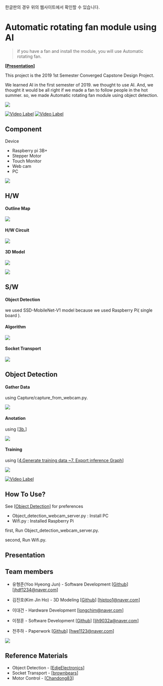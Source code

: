 한글판의 경우 위의 웹사이트에서 확인할 수 있습니다.
#  Automatic rotating fan module using AI
> if you have a fan and install the module, you will use Automatic rotating fan.

**[[Presentation](Presentation)]**

 This project is the 2019 1st Semester Converged Capstone Design Project. 

 We learned AI in the first semester of 2019. we thought to use AI. And, we thought it would be all right if we made a fan to follow people in the hot summer. so, we made Automatic rotating fan module using object detection.

![](Image/device.png)



[![Video Label](https://img.youtube.com/vi/eMBiMkDRgPI/0.jpg)](https://youtu.be/eMBiMkDRgPI?t=0s) 
[![Video Label](https://img.youtube.com/vi/c7UqDB0MPdQ/0.jpg)](https://youtu.be/c7UqDB0MPdQ?t=0s) 


## Component

Device

- Raspberry pi 3B+
- Stepper Motor
- Touch Monitor
- Web cam
- PC

![](Image/Component.png)


## H/W

#### Outline Map
![](Image/Outline_map.jpg)

#### H/W Circuit

![](Image/H-W_circuit.png) 

#### 3D Model
![](Image/model.png)

![](Image/model2.png)




## S/W

#### Object Detection

we used SSD-MobileNet-V1 model because we used Raspberry Pi( single board ). 

#### Algorithm

![](Image/Algorithm.jpg)

#### Socket Transport

![](Image/Socket.jpg)




## Object Detection

#### Gather Data

using Capture/capture_from_webcam.py.

![](Image/Data.jpg)

#### Anotation

using [[3b.](https://github.com/EdjeElectronics/TensorFlow-Object-Detection-API-Tutorial-Train-Multiple-Objects-Windows-10#3b-label-pictures)]

![](Image/Anotation.png)



#### Training

using [[4.Generate training data ~7. Export inference Graph](https://github.com/EdjeElectronics/TensorFlow-Object-Detection-API-Tutorial-Train-Multiple-Objects-Windows-10#4-generate-training-data)]

![](Image/Training.png)


[![Video Label](https://img.youtube.com/vi/8JF9aYRYzJ4/0.jpg)](https://youtu.be/8JF9aYRYzJ4?t=0s) 


## How To Use?

See [[Object Detection](https://github.com/EdjeElectronics/TensorFlow-Object-Detection-API-Tutorial-Train-Multiple-Objects-Windows-10)] for preferences 

- Object_detection_webcam_server.py : Install PC
- Wifi.py : Installed Raspberry Pi



first, Run Object_detection_webcam_server.py.

second, Run Wifi.py.

## Presentation

### 

## Team members

- 유형준(Yoo Hyeong Jun) - Software Development [[Github](https://github.com/cocopambag)] [jhdf1234@naver.com]

- 김진호(Kim Jin Ho) - 3D Modeling [[Github](https://github.com/hiptoo1)] [hiptoo1@naver.com]

- 이대건  - Hardware Development [longchim@naver.com]

- 이정훈 - Software Development [[Github](https://github.com/foonia)] [ljh9032a@naver.com]

- 전주하 - Paperwork [[Github](https://github.com/LetsBee)] [hwe1123@naver.com]

![](Image/Team.jpg)

## Reference Materials

- Object Detection - [[EdjeElectronics](https://github.com/EdjeElectronics/TensorFlow-Object-Detection-API-Tutorial-Train-Multiple-Objects-Windows-10)]
- Socket Transport - [[brownbears](https://brownbears.tistory.com/207)]
- Motor Control - [[Chandong83](https://m.blog.naver.com/chandong83/221156273595)]
